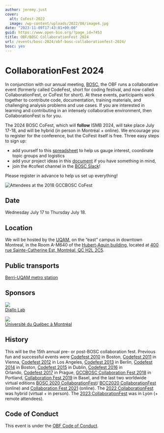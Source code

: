 ```yaml
---
author: jeremy.just
cover:
  alt: CoFest-2022
  image: /wp-content/uploads/2022/08/image4.jpg
date: "2023-11-09T17:43:01+00:00"
guid: https://www.open-bio.org/?page_id=7453
title: OBF/BOSC CollaborationFest 2024
url: /events/bosc-2024/obf-bosc-collaborationfest-2024/
bosc: yes
---
```

# CollaborationFest 2024

In conjunction with our annual meeting, [BOSC](/events/bosc-2024/), the OBF runs a collaborative event (formerly called CodeFest, short for coding festival, and now called CollaborationFest, or CoFest for short). At these events, participants work together to contribute code, documentation, training materials, and challenging analysis problems and use cases. If you are interested in learning and contributing in an intensely collaborative environment, then CollaborationFest is for you.

The 2024 BOSC CoFest, which will **follow** ISMB 2024, will take place July 17-18, and will be hybrid (in person in Montréal + online). We encourage you to register for the conference, but the CoFest itself is free.
Three easy steps to sign up:

- add yourself to this [spreadsheet](https://docs.google.com/spreadsheets/d/1FWH-SUPNVUi70-oVuqoaYZq4Klt03WWAFCGe1eHZJZM/edit?usp=sharing) to help us gauge interest, coordinate topic groups and logistics
- add your project ideas in this [document](https://docs.google.com/document/d/1-tvrtBBcJJ8EhiIXQhjo4B3x796cSb9OG_6ynPVM_zM/edit?usp=sharing) if you have something in mind,
- join the #cofest channel in the [BOSC Slack](https://join.slack.com/t/obf-bosc/shared_invite/zt-n5ur1gsj-z2C~69_4lYTFPg5tbWA8Ew)!

Please register in advance to help us set up everything!

![Attendees at the 2018 GCCBOSC CoFest](/wp-content/uploads/2019/03/codefest-big-group-on-steps.jpg)

## Date

Wednesday July 17 to Thursday July 18.

## Location

We will be hosted by the [UQAM](https://uqam.ca/), on the “east” campus in downtown Montreal, in the Room A-M640 of the [Hubert-Aquin building](https://plancampus.uqam.ca/pavillon-a), located at [400 rue Sainte-Catherine Est, Montréal, QC H2L 2C5](https://g.co/kgs/59yiicF).

## Public transports

[Berri-UQAM metro station](https://maps.app.goo.gl/pdgwcnKUxqX2sKru6)

## Sponsors

[![](/wp-content/uploads/2024/06/Logo_BioInfo.jpg) \
Diallo Lab](https://diallolab.com)

[![](/wp-content/uploads/2024/06/UQAM.png) \
Université du Québec à Montréal](https://uqam.ca/)

## History

This will be the 15th annual pre- or post-BOSC collaboration fest. Previous fun and successful events were [Codefest 2010](/wiki/Codefest_2010) in Boston, [Codefest 2011](/wiki/Codefest_2011) in Vienna, [Codefest 2012](/wiki/Codefest_2012) in Los Angeles, [Codefest 2013](/wiki/Codefest_2013) in Berlin, [Codefest 2014](/wiki/Codefest_2014) in Boston, [Codefest 2015](/wiki/Codefest_2015) in Dublin, [Codefest 2016](/wiki/Codefest_2016) in Orlando, [Codefest 2017](/wiki/Codefest_2017) in Prague, [GCCBOSC Collaboration Fest 2018](https://galaxyproject.org/events/gccbosc2018/collaboration/) in Portland, [Collaboration Fest 2019](/events/bosc/bosc-2019-collaborationfest) in Basel, and the last two worldwide virtual editions [BOSC 2020 CollaborationFest](/events/bosc-2020/bosc-2020-collaborationfest/)/ [BCC2020 CollaborationFest](https://bcc2020.github.io/cofest/) (online) and [Collaboration Fest 2021](/events/bosc-2021/collaborationfest/) (online). The [2022 CollaborationFest](/events/bosc-2022/obf-bosc-collaborationfest/) was hybrid (virtual + in person). The [2023 CollaborationFest](/events/bosc-2023/obf-bosc-collaborationfest/) was in Lyon (+ remote attendees).

## Code of Conduct

This event is under the [OBF Code of Conduct](/code-of-conduct/).
